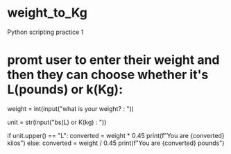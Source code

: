 # weight_to_Kg
Python scripting practice 1
# promt user to enter their weight and then they can choose whether it's L(pounds) or k(Kg):

weight = int(input("what is your weight? : "))

unit = str(input("bs(L) or K(kg) : "))

if unit.upper() == "L":
    converted = weight * 0.45
    print(f"You are {converted} kilos")
else:
    converted = weight / 0.45
    print(f"You are {converted} pounds")
